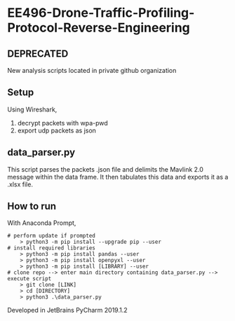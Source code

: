 # EE496-Drone-Traffic-Profiling-Protocol-Reverse-Engineering

## DEPRECATED
New analysis scripts located in private github organization

## Setup
Using Wireshark,
1. decrypt packets with wpa-pwd
2. export udp packets as json


## data_parser.py
This script parses the packets .json file and delimits the Mavlink 2.0 message within the data frame. It then tabulates this data and exports it as a .xlsx file.
 
## How to run
With Anaconda Prompt,

```
# perform update if prompted
    > python3 -m pip install --upgrade pip --user
# install required libraries
    > python3 -m pip install pandas --user
    > python3 -m pip install openpyxl --user
    > python3 -m pip install [LIBRARY] --user
# clone repo --> enter main directory containing data_parser.py --> execute script
    > git clone [LINK]
    > cd [DIRECTORY]
    > python3 .\data_parser.py
``` 


Developed in JetBrains PyCharm 2019.1.2
